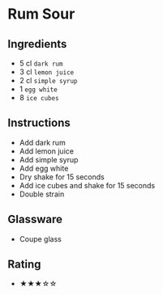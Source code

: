 # Rum Sour

## Ingredients
- 5 cl `dark rum`
- 3 cl `lemon juice`
- 2 cl `simple syrup`
- 1 `egg white`
- 8 `ice cubes`

## Instructions
- Add dark rum
- Add lemon juice
- Add simple syrup
- Add egg white
- Dry shake for 15 seconds
- Add ice cubes and shake for 15 seconds
- Double strain

## Glassware
- Coupe glass

## Rating
- ★★★☆☆
